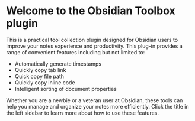 # Welcome to the Obsidian Toolbox plugin

This is a practical tool collection plugin designed for Obsidian users to improve your notes experience and productivity. This plug-in provides a range of convenient features including but not limited to:

- Automatically generate timestamps
- Quickly copy tab link
- Quick copy file path
- Quickly copy inline code
- Intelligent sorting of document properties

Whether you are a newbie or a veteran user at Obsidian, these tools can help you manage and organize your notes more efficiently. Click the title in the left sidebar to learn more about how to use these features.